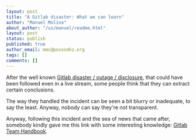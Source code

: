 ```yaml
---
layout: post
title: "A Gitlab disaster: What we can learn"
author: "Manuel Molina"
about_author: "/us/manuel/readme.html"
layout: post
status: publish
published: true
author_email: mmc@pocosmhz.org
tags: []
comments: []
---
```

After the well known [Gitlab disaster / outage / disclosure](https://about.gitlab.com/2017/02/01/gitlab-dot-com-database-incident/), that could have been followed even in a live stream, some people think that they can extract certain conclusions.

The way they handled the incident can be seen a bit blurry or inadequate, to say the least. Anyway, nobody can say they're not transparent.

Anyway, following this incident and the sea of news that came after, somebody kindly gave me this link with some interesting knowledge: [Gitlab Team Handbook](https://about.gitlab.com/handbook/).
